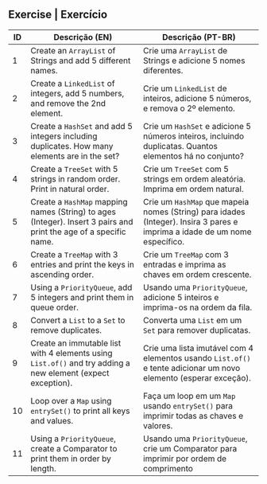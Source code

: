 ## Exercise | Exercício

| ID  | Descrição (EN)                                                                                                    | Descrição (PT-BR)                                                                                                          |
| --- | ----------------------------------------------------------------------------------------------------------------- | -------------------------------------------------------------------------------------------------------------------------- |
| 1   | Create an `ArrayList` of Strings and add 5 different names.                                                       | Crie uma `ArrayList` de Strings e adicione 5 nomes diferentes.                                                             |
| 2   | Create a `LinkedList` of integers, add 5 numbers, and remove the 2nd element.                                     | Crie um `LinkedList` de inteiros, adicione 5 números, e remova o 2º elemento.                                              |
| 3   | Create a `HashSet` and add 5 integers including duplicates. How many elements are in the set?                     | Crie um `HashSet` e adicione 5 números inteiros, incluindo duplicatas. Quantos elementos há no conjunto?                   |
| 4   | Create a `TreeSet` with 5 strings in random order. Print in natural order.                                        | Crie um `TreeSet` com 5 strings em ordem aleatória. Imprima em ordem natural.                                              |
| 5   | Create a `HashMap` mapping names (String) to ages (Integer). Insert 3 pairs and print the age of a specific name. | Crie um `HashMap` que mapeia nomes (String) para idades (Integer). Insira 3 pares e imprima a idade de um nome específico. |
| 6   | Create a `TreeMap` with 3 entries and print the keys in ascending order.                                          | Crie um `TreeMap` com 3 entradas e imprima as chaves em ordem crescente.                                                   |
| 7   | Using a `PriorityQueue`, add 5 integers and print them in queue order.                                            | Usando uma `PriorityQueue`, adicione 5 inteiros e imprima-os na ordem da fila.                                             |
| 8   | Convert a `List` to a `Set` to remove duplicates.                                                                 | Converta uma `List` em um `Set` para remover duplicatas.                                                                   |
| 9   | Create an immutable list with 4 elements using `List.of()` and try adding a new element (expect exception).       | Crie uma lista imutável com 4 elementos usando `List.of()` e tente adicionar um novo elemento (esperar exceção).           |
| 10  | Loop over a `Map` using `entrySet()` to print all keys and values.                                                | Faça um loop em um `Map` usando `entrySet()` para imprimir todas as chaves e valores.                                      |
| 11  | Using a `PriorityQueue`, create a Comparator to print them in order by length.                                    | Usando uma `PriorityQueue`, crie um Comparator para imprimir por ordem de comprimento                                      |
